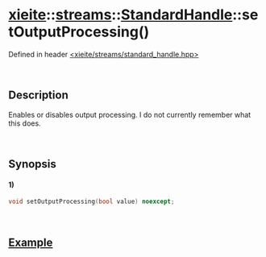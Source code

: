 # [xieite](../../../../../xieite.md)\:\:[streams](../../../../../streams.md)\:\:[StandardHandle](../../../standard_handle.md)\:\:setOutputProcessing\(\)
Defined in header [<xieite/streams/standard_handle.hpp>](../../../../../../include/xieite/streams/standard_handle.hpp)

&nbsp;

## Description
Enables or disables output processing. I do not currently remember what this does.

&nbsp;

## Synopsis
#### 1)
```cpp
void setOutputProcessing(bool value) noexcept;
```

&nbsp;

## [Example](https://linux.die.net/man/3/tcsetattr)
